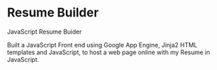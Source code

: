 # Resume Builder
JavaScript Resume Buider

Built a JavaScript Front end using Google App Engine,
Jinja2 HTML templates and JavaScript,
 to host a web page online with my Resume in JavaScript.
